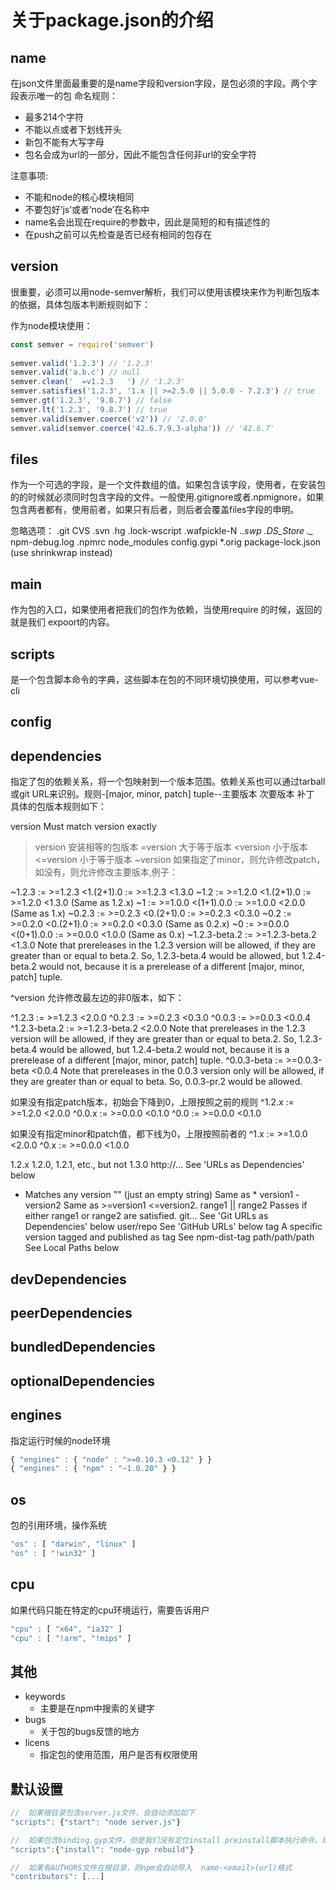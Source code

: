 # 关于package.json的介绍

## name

在json文件里面最重要的是name字段和version字段，是包必须的字段。两个字段表示唯一的包
命名规则：
+ 最多214个字符
+ 不能以点或者下划线开头
+ 新包不能有大写字母
+ 包名会成为url的一部分，因此不能包含任何非url的安全字符

注意事项:
+ 不能和node的核心模块相同
+ 不要包好‘js’或者‘node’在名称中
+ name名会出现在require的参数中，因此是简短的和有描述性的
+ 在push之前可以先检查是否已经有相同的包存在

## version

很重要，必须可以用node-semver解析，我们可以使用该模块来作为判断包版本的依据，具体包版本判断规则如下：

作为node模块使用：

```javascript {.line-numbers}
const semver = require('semver')
 
semver.valid('1.2.3') // '1.2.3'
semver.valid('a.b.c') // null
semver.clean('  =v1.2.3   ') // '1.2.3'
semver.satisfies('1.2.3', '1.x || >=2.5.0 || 5.0.0 - 7.2.3') // true
semver.gt('1.2.3', '9.8.7') // false
semver.lt('1.2.3', '9.8.7') // true
semver.valid(semver.coerce('v2')) // '2.0.0'
semver.valid(semver.coerce('42.6.7.9.3-alpha')) // '42.6.7'
```

## files

作为一个可选的字段，是一个文件数组的值。如果包含该字段，使用者，在安装包的的时候就必须同时包含字段的文件。一般使用.gitignore或者.npmignore，如果包含两者都有，使用前者，如果只有后者，则后者会覆盖files字段的申明。

忽略选项：
.git
CVS
.svn
.hg
.lock-wscript
.wafpickle-N
.*.swp
.DS_Store
._*
npm-debug.log
.npmrc
node_modules
config.gypi
*.orig
package-lock.json (use shrinkwrap instead)

## main

作为包的入口，如果使用者把我们的包作为依赖，当使用require 的时候，返回的就是我们 expoort的内容。

## scripts

是一个包含脚本命令的字典，这些脚本在包的不同环境切换使用，可以参考vue-cli

## config

## dependencies

指定了包的依赖关系，将一个包映射到一个版本范围。依赖关系也可以通过tarball或git URL来识别。规则-[major, minor, patch] tuple--主要版本 次要版本 补丁 
具体的包版本规则如下：

version Must match version exactly
>version 安装相等的包版本
>=version 大于等于版本
<version  小于版本
<=version 小于等于版本
~version  如果指定了minor，则允许修改patch，如没有，则允许修改主要版本,例子：

~1.2.3 := >=1.2.3 <1.(2+1).0 := >=1.2.3 <1.3.0
~1.2 := >=1.2.0 <1.(2+1).0 := >=1.2.0 <1.3.0 (Same as 1.2.x)
~1 := >=1.0.0 <(1+1).0.0 := >=1.0.0 <2.0.0 (Same as 1.x)
~0.2.3 := >=0.2.3 <0.(2+1).0 := >=0.2.3 <0.3.0
~0.2 := >=0.2.0 <0.(2+1).0 := >=0.2.0 <0.3.0 (Same as 0.2.x)
~0 := >=0.0.0 <(0+1).0.0 := >=0.0.0 <1.0.0 (Same as 0.x)
~1.2.3-beta.2 := >=1.2.3-beta.2 <1.3.0 Note that prereleases in the 1.2.3 version will be allowed, if they are greater than or equal to beta.2. So, 1.2.3-beta.4 would be allowed, but 1.2.4-beta.2 would not, because it is a prerelease of a different [major, minor, patch] tuple.

^version 允许修改最左边的非0版本，如下：

^1.2.3 := >=1.2.3 <2.0.0
^0.2.3 := >=0.2.3 <0.3.0
^0.0.3 := >=0.0.3 <0.0.4
^1.2.3-beta.2 := >=1.2.3-beta.2 <2.0.0 Note that prereleases in the 1.2.3 version will be allowed, if they are greater than or equal to beta.2. So, 1.2.3-beta.4 would be allowed, but 1.2.4-beta.2 would not, because it is a prerelease of a different [major, minor, patch] tuple.
^0.0.3-beta := >=0.0.3-beta <0.0.4 Note that prereleases in the 0.0.3 version only will be allowed, if they are greater than or equal to beta. So, 0.0.3-pr.2 would be allowed.

如果没有指定patch版本，初始会下降到0，上限按照之前的规则
^1.2.x := >=1.2.0 <2.0.0
^0.0.x := >=0.0.0 <0.1.0
^0.0 := >=0.0.0 <0.1.0

如果没有指定minor和patch值，都下线为0，上限按照前者的
^1.x := >=1.0.0 <2.0.0
^0.x := >=0.0.0 <1.0.0

1.2.x 1.2.0, 1.2.1, etc., but not 1.3.0
http://... See 'URLs as Dependencies' below
* Matches any version
"" (just an empty string) Same as *
version1 - version2 Same as >=version1 <=version2.
range1 || range2 Passes if either range1 or range2 are satisfied.
git... See 'Git URLs as Dependencies' below
user/repo See 'GitHub URLs' below
tag A specific version tagged and published as tag See npm-dist-tag
path/path/path See Local Paths below

## devDependencies

## peerDependencies

## bundledDependencies

## optionalDependencies

## engines

指定运行时候的node环境
```javascript
{ "engines" : { "node" : ">=0.10.3 <0.12" } }
{ "engines" : { "npm" : "~1.0.20" } }
```

## os

包的引用环境，操作系统
```javascript
"os" : [ "darwin", "linux" ]
"os" : [ "!win32" ]
```

## cpu

如果代码只能在特定的cpu环境运行，需要告诉用户
```javascript
"cpu" : [ "x64", "ia32" ]
"cpu" : [ "!arm", "!mips" ]
```

## 其他

+ keywords
  + 主要是在npm中搜索的关键字
+ bugs
  + 关于包的bugs反馈的地方
+ licens
  + 指定包的使用范围，用户是否有权限使用

## 默认设置

```javascript
//  如果根目录包含server.js文件，会自动添加如下
"scripts": {"start": "node server.js"}

//  如果包含binding.gyp文件，但是我们没有定位install preinstall脚本执行命令，则会自动添加
"scripts":{"install": "node-gyp rebuild"}

//  如果有AUTHORS文件在根目录，则npm会自动导入  name-<email>(url)格式
"contributors": [...]
```